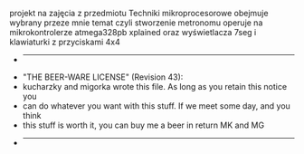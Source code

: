 projekt na zajęcia z przedmiotu Techniki mikroprocesorowe
obejmuje wybrany przeze mnie temat czyli stworzenie metronomu
operuje na mikrokontrolerze atmega328pb xplained oraz wyświetlacza 7seg i klawiaturki z przyciskami 4x4

 * ----------------------------------------------------------------------------
 * "THE BEER-WARE LICENSE" (Revision 43):
 * kucharzky and migorka wrote this file. As long as you retain this notice you
 * can do whatever you want with this stuff. If we meet some day, and you think
 * this stuff is worth it, you can buy me a beer in return MK and MG
 * ----------------------------------------------------------------------------
